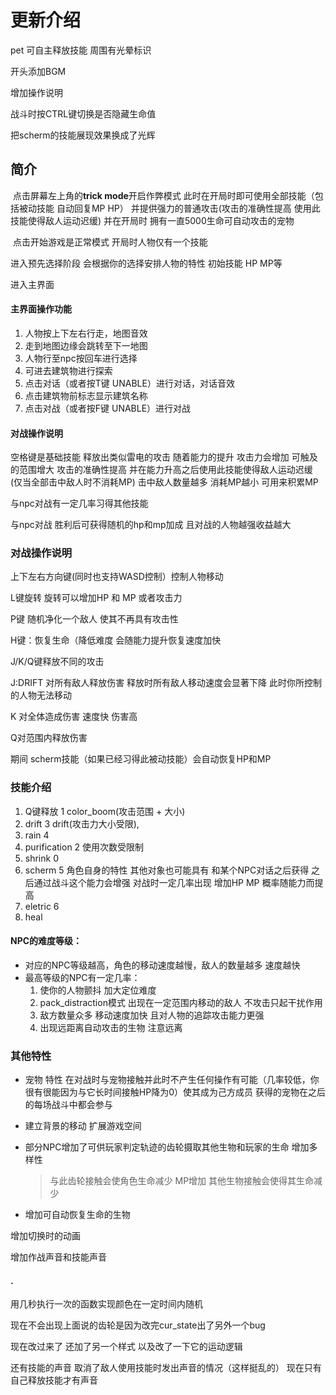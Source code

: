  
# 更新介绍

pet 可自主释放技能 周围有光晕标识 

开头添加BGM

增加操作说明 

战斗时按CTRL键切换是否隐藏生命值 

把scherm的技能展现效果换成了光辉 

## 简介

​	点击屏幕左上角的**trick mode**开启作弊模式 此时在开局时即可使用全部技能（包括被动技能 自动回复MP HP） 并提供强力的普通攻击(攻击的准确性提高 使用此技能使得敌人运动迟缓)  并在开局时 拥有一直5000生命可自动攻击的宠物

​	点击开始游戏是正常模式 开局时人物仅有一个技能

进入预先选择阶段 会根据你的选择安排人物的特性 初始技能 HP MP等

进入主界面

#### 主界面操作功能

1. 人物按上下左右行走，地图音效
2. 走到地图边缘会跳转至下一地图 
3. 人物行至npc按回车进行选择 
4. 可进去建筑物进行探索  
5. 点击对话（或者按T键 UNABLE）进行对话，对话音效
6. 点击建筑物前标志显示建筑名称 
7. 点击对战（或者按F键 UNABLE）进行对战 

#### 对战操作说明

空格键是基础技能 释放出类似雷电的攻击 随着能力的提升 攻击力会增加 可触及的范围增大 攻击的准确性提高 并在能力升高之后使用此技能使得敌人运动迟缓 (仅当全部击中敌人时不消耗MP) 击中敌人数量越多 消耗MP越小 可用来积累MP

与npc对战有一定几率习得其他技能

与npc对战 胜利后可获得随机的hp和mp加成 且对战的人物越强收益越大

### 对战操作说明

上下左右方向键(同时也支持WASD控制）控制人物移动

L键旋转 旋转可以增加HP 和 MP 或者攻击力

P键 随机净化一个敌人 使其不再具有攻击性 

H键：恢复生命（降低难度 会随能力提升恢复速度加快

J/K/Q键释放不同的攻击

J:DRIFT 对所有敌人释放伤害 释放时所有敌人移动速度会显著下降 此时你所控制的人物无法移动

K 对全体造成伤害 速度快 伤害高

Q对范围内释放伤害

期间 scherm技能（如果已经习得此被动技能）会自动恢复HP和MP

### 技能介绍

1. Q键释放 1 color_boom(攻击范围 + 大小)
2. drift 3  drift(攻击力大小受限),
3. rain 4
4. purification 2 使用次数受限制
5. shrink 0
6. scherm 5 角色自身的特性 其他对象也可能具有  和某个NPC对话之后获得 之后通过战斗这个能力会增强  对战时一定几率出现 增加HP MP 概率随能力而提高
7. eletric 6
8. heal 

#### NPC的难度等级：

- 对应的NPC等级越高，角色的移动速度越慢，敌人的数量越多 速度越快
- 最高等级的NPC有一定几率：
  1. 使你的人物颤抖 加大定位难度
  2. pack_distraction模式 出现在一定范围内移动的敌人 不攻击只起干扰作用
  3. 敌方数量众多 移动速度加快 且对人物的追踪攻击能力更强
  4. 出现远距离自动攻击的生物 注意远离

### 其他特性

- 宠物 特性 在对战时与宠物接触并此时不产生任何操作有可能（几率较低，你很有很能因为与它长时间接触HP降为0）使其成为己方成员 获得的宠物在之后的每场战斗中都会参与

- 建立背景的移动 扩展游戏空间 

- 部分NPC增加了可供玩家判定轨迹的齿轮摄取其他生物和玩家的生命 增加多样性 

  > 与此齿轮接触会使角色生命减少 MP增加  其他生物接触会使得其生命减少

- 增加可自动恢复生命的生物

增加切换时的动画

增加作战声音和技能声音

#### .

用几秒执行一次的函数实现颜色在一定时间内随机

现在不会出现上面说的齿轮是因为改完cur_state出了另外一个bug 

现在改过来了 还加了另一个样式 以及改了一下它的运动逻辑

还有技能的声音 取消了敌人使用技能时发出声音的情况（这样挺乱的） 现在只有自己释放技能才有声音



